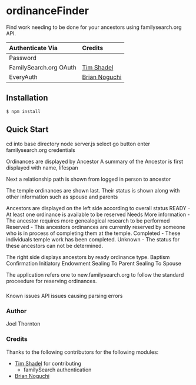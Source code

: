 ordinanceFinder
==========

Find work needing to be done for your ancestors using familysearch.org API.
<table style="text-align:left">
  <thead>
    <tr>
         <th> Authenticate Via                                                                                                             <th> Credits
    </tr>
  </thead>
  <tbody>
    <tr> <td> Password                                                                                                                     <td>
    <tr> <td>  FamilySearch.org OAuth      <td> <a href="https://github.com/rocketlabsdev">Tim Shadel</a>
    <tr> <td>    EveryAuth  <td> <a href="https://github.com/rocketlabsdev">Brian Noguchi</a>
  </tbody>
</table>


## Installation
    $ npm install

## Quick Start
cd into base directory
node server.js
select go button
enter familysearch.org credentials

Ordinances are displayed by Ancestor
A summary of the Ancestor is first displayed with name, lifespan

Next a relationship path is shown from logged in person to ancestor

The temple ordinances are shown last.
Their status is shown along with other information such as spouse and parents

Ancestors are displayed on the left side according to overall status
READY - At least one ordinance is available to be reserved
Needs More information - The ancestor requires more genealogical research to be performed
Reserved - This ancestors ordinances are currently reserved by someone who is in process of completing them at the temple.
Completed - These individuals temple work has been completed.
Unknown - The status for these ancestors can not be determined.


The right side displays ancestors by ready ordinance type.
Baptism
Confirmation
Initiatory
Endowment
Sealing To Parent
Sealing To Spouse

The application refers one to new.familysearch.org to follow the standard proceedure for reserving ordinances.

#####
Known issues
API issues causing parsing errors

### Author
Joel Thornton

### Credits

Thanks to the following contributors for the following modules:

- [Tim Shadel](https://github.com/timshadel) for contributing
  - familySearch authentication
- [Brian Noguchi](https://github.com/bnoguchi/everyauth)

